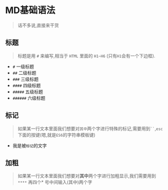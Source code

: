 # MD基础语法

> 话不多说,直接来干货

## 标题

> 标题是用 `#` 来编写,相当于 `HTML` 里面的 `H1~H6` (只有`H1`会有一个下边框).

* `#` 一级标题
* `##` 二级标题
* `###` 三级标题
* `####` 四级标题
* `#####` 五级标题
* `######` 六级标题

## 标记

> 如果某一行文本里面我们想要对`其中`两个字进行特殊的标记,需要用到` `` `,`esc`下面的按键(嗯,就是`ES6`的字符串模板键)

- 我是被`标记`的文字

## 加粗

> 如果某一行文本里面我们想要对**其中**两个字进行加粗显示,我们需要用到 `****` 再四个* 号中间输入(其中)两个字
